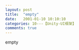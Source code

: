 ```yaml
---
layout: post
title:  "empty"
date:   2001-01-10 10:10:10
categories: 10---【Unity-UI框架】
comments: true
---
```

empty
